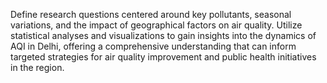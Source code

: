 Define research questions centered around key pollutants,
seasonal variations, and the impact of geographical factors on air
quality. Utilize statistical analyses and visualizations to gain insights
into the dynamics of AQI in Delhi, offering a comprehensive
understanding that can inform targeted strategies for air quality
improvement and public health initiatives in the region.
